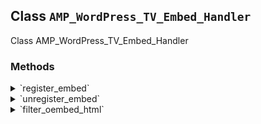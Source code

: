 ## Class `AMP_WordPress_TV_Embed_Handler`

Class AMP_WordPress_TV_Embed_Handler

### Methods
<details>
<summary>`register_embed`</summary>

```php
public register_embed()
```

Register embed.


</details>
<details>
<summary>`unregister_embed`</summary>

```php
public unregister_embed()
```

Unregister embed.


</details>
<details>
<summary>`filter_oembed_html`</summary>

```php
public filter_oembed_html( $cache, $url )
```

Filters the oembed HTML to make it valid AMP.


</details>
